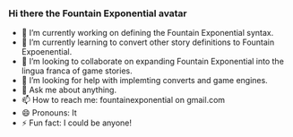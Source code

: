 ### Hi there the Fountain Exponential avatar

- 🔭 I’m currently working on defining the Fountain Exponential syntax.
- 🌱 I’m currently learning to convert other story definitions to Fountain Expoenential.
- 👯 I’m looking to collaborate on expanding Fountain Exponential into the lingua franca of game stories.
- 🤔 I’m looking for help with implemting converts and game engines.
- 💬 Ask me about anything.
- 📫 How to reach me: fountainexponential on gmail.com
- 😄 Pronouns: It
- ⚡ Fun fact: I could be anyone!
